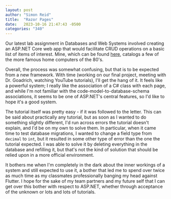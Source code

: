 ```yaml
---
layout: post
author: "Simon Reid"
title:  "Razor Pages"
date:   2023-10-16 21:47:43 -0500
categories: "340"
---
```

Our latest lab assignment in Databases and Web Systems involved creating an ASP.NET Core web app that would facilitate CRUD operations on a basic list of items of interest. Mine, which can be found [here](https://github.com/reidst/csci340lab7), catalogs a few of the more famous home computers of the 80's.

Overall, the process was somewhat confusing, but that is to be expected from a new framework. With time (working on our final project, meeting with Dr. Goadrich, watching YouTube tutorials), I'll get the hang of it. It feels like a powerful system; I really like the association of a C# class with each page, and while I'm not familiar with the code-model-to-database-schema associations, it seems to be one of ASP.NET's central features, so I'd like to hope it's a good system.

The tutorial itself was pretty easy - if it was followed to the letter. This can be said about practically any tutorial, but as soon as I wanted to do something slightly different, I'd run across errors the tutorial doesn't explain, and I'd be on my own to solve them. In particular, when it came time to test database migrations, I wanted to change a field type from `decimal` to `int`, but it resulted in some other type of error than the one the tutorial expected. I was able to solve it by deleting everything in the database and refilling it, but that's not the kind of solution that should be relied upon in a more official environment.

It bothers me when I'm completely in the dark about the inner workings of a system and still expected to use it, a bother that led me to spend over twice as much time as my classmates professionally banging my head against Flutter. I hope for the sake of my team partners and my future self that I can get over this bother with respect to ASP.NET, whether through acceptance of the unknown or lots and lots of tutorials.